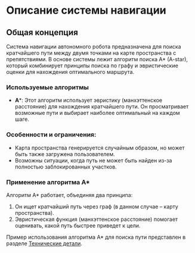 # Описание системы навигации

## Общая концепция
Система навигации автономного робота предназначена для поиска кратчайшего пути между двумя точками на карте пространства с препятствиями. В основе системы лежит алгоритм поиска A* (A-star), который комбинирует принципы поиска по графу и эвристические оценки для нахождения оптимального маршрута.

### Используемые алгоритмы
- **A***: Этот алгоритм использует эвристику (манхэттенское расстояние) для нахождения кратчайшего пути. Он просматривает возможные пути и выбирает наиболее оптимальный на каждом шаге.
  
### Особенности и ограничения:
- Карта пространства генерируется случайным образом, но может быть также загружена пользователем.
- Возможны ситуации, когда путь не может быть найден из-за полностью заблокированных участков.
  
### Применение алгоритма A*
Алгоритм A* работает, объединяя два принципа: 
1. Он ищет кратчайший путь через граф (в данном случае – карту пространства).
2. Эвристическая функция (манхэттенское расстояние) помогает оценивать, какой путь быстрее приведет к цели.

Пример использования алгоритма A* для поиска пути представлен в разделе [Технические детали](technical_details.md).
